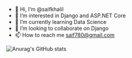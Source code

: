 - 👋 Hi, I’m @saifkhalil
- 👀 I’m interested in Django and ASP.NET Core
- 🌱 I’m currently learning Data Science 
- 💞️ I’m looking to collaborate on Django
- 📫 How to reach me saif780@gmail.com

<!---
saifkhalil/saifkhalil is a ✨ special ✨ repository because its `README.md` (this file) appears on your GitHub profile.
You can click the Preview link to take a look at your changes.
--->


![Anurag's GitHub stats](https://github-readme-stats.vercel.app/api?saifkhalil=anuraghazra&show_icons=true&theme=radical)
